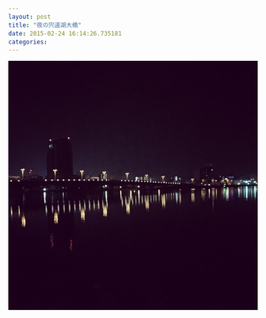 ```yaml
---
layout: post
title: "夜の宍道湖大橋"
date: 2015-02-24 16:14:26.735181
categories: 
---
```


![](/assets/images/201502/11007999_1546100689010909_1135178117_n.jpg)


